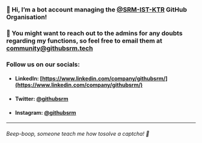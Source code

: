 ### 👋 Hi, I’m a bot account managing the [@SRM-IST-KTR](https://github.com/SRM-IST-KTR) GitHub Organisation!
### 👀 You might want to reach out to the admins for any doubts regarding my functions, so feel free to email them at [community@githubsrm.tech](mailto:community@githubsrm.tech)

### Follow us on our socials:
- #### LinkedIn: [https://www.linkedin.com/company/githubsrm/](https://www.linkedin.com/company/githubsrm/)
- #### Twitter: [@githubsrm](https://twitter.com/githubsrm)
- #### Instagram: [@githubsrm](https://www.instagram.com/githubsrm/)

---
###### Beep-boop, someone teach me how tosolve a captcha! :robot:

